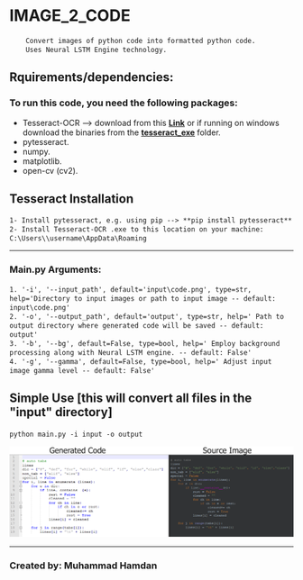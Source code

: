 # IMAGE_2_CODE
        Convert images of python code into formatted python code.
        Uses Neural LSTM Engine technology.

## Rquirements/dependencies: 
### To run this code, you need the following packages:
* Tesseract-OCR --> download from this [**Link**](https://tesseract-ocr.github.io/tessdoc/4.0-with-LSTM.html#400-alpha-for-windows) or if running on windows download the binaries from the [**tesseract_exe**](https://github.com/mhamdan91/IMAGE_2_CODE/tree/master/tesseract_exe) folder.
* pytesseract.
* numpy.
* matplotlib.
* open-cv (cv2).

## Tesseract Installation
    1- Install pytesseract, e.g. using pip --> **pip install pytesseract**
    2- Install Tesseract-OCR .exe to this location on your machine: C:\Users\\username\AppData\Roaming 
------------------------------------

### Main.py Arguments:
    1. '-i', '--input_path', default='input\code.png', type=str, help='Directory to input images or path to input image -- default: input\code.png'
    2. '-o', '--output_path', default='output', type=str, help=' Path to output directory where generated code will be saved -- default: output'
    3. '-b', '--bg', default=False, type=bool, help=' Employ background processing along with Neural LSTM engine. -- default: False'
    4. '-g', '--gamma', default=False, type=bool, help=' Adjust input image gamma level -- default: False'

## Simple Use [this will convert all files in the "input" directory]
    python main.py -i input -o output

![Sample Output](example.png)    


------------------------------------------
### Created by: Muhammad Hamdan	 
